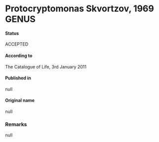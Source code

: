 Protocryptomonas Skvortzov, 1969 GENUS
=======

#### Status
ACCEPTED

#### According to
The Catalogue of Life, 3rd January 2011

#### Published in
null

#### Original name
null

### Remarks
null